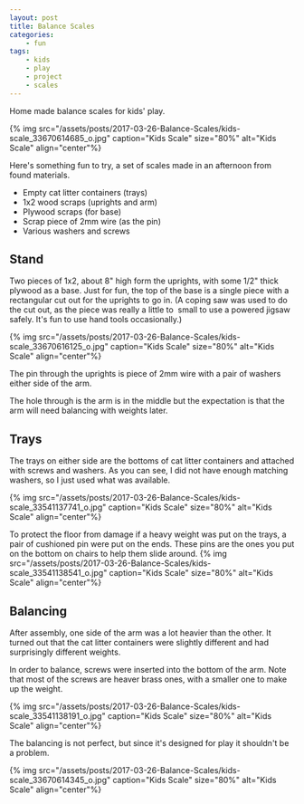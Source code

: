 ```yaml
---
layout: post
title: Balance Scales
categories:
    - fun
tags:
    - kids
    - play
    - project
    - scales
---
```


Home made balance scales for kids' play.

{% img src="/assets/posts/2017-03-26-Balance-Scales/kids-scale_33670614685_o.jpg" caption="Kids Scale" size="80%" alt="Kids Scale" align="center"%}

Here's something fun to try, a set of scales made in an afternoon from found materials.
<ul>
<li>Empty cat litter containers (trays)</li>
<li>1x2 wood scraps (uprights and arm)</li>
<li>Plywood scraps (for base)</li>
<li>Scrap piece of 2mm wire (as the pin)</li>
<li>Various washers and screws</li>
</ul>
<h2>Stand</h2>
Two pieces of 1x2, about 8" high form the uprights, with some 1/2" thick plywood as a base. Just for fun, the top of the base is a single piece with a rectangular cut out for the uprights to go in. (A coping saw was used to do the cut out, as the piece was really a little to  small to use a powered jigsaw safely. It's fun to use hand tools occasionally.)

{% img src="/assets/posts/2017-03-26-Balance-Scales/kids-scale_33670616125_o.jpg" caption="Kids Scale" size="80%" alt="Kids Scale" align="center"%}

The pin through the uprights is piece of 2mm wire with a pair of washers either side of the arm.

The hole through is the arm is in the middle but the expectation is that the arm will need balancing with weights later.
<h2>Trays</h2>
The trays on either side are the bottoms of cat litter containers and attached with screws and washers. As you can see, I did not have enough matching washers, so I just used what was available.

{% img src="/assets/posts/2017-03-26-Balance-Scales/kids-scale_33541137741_o.jpg" caption="Kids Scale" size="80%" alt="Kids Scale" align="center"%}

To protect the floor from damage if a heavy weight was put on the trays, a pair of cushioned pin were put on the ends. These pins are the ones you put on the bottom on chairs to help them slide around.
{% img src="/assets/posts/2017-03-26-Balance-Scales/kids-scale_33541138541_o.jpg" caption="Kids Scale" size="80%" alt="Kids Scale" align="center"%}
<h2>Balancing</h2>
After assembly, one side of the arm was a lot heavier than the other. It turned out that the cat litter containers were slightly different and had surprisingly different weights.

In order to balance, screws were inserted into the bottom of the arm. Note that most of the screws are heaver brass ones, with a smaller one to make up the weight.

{% img src="/assets/posts/2017-03-26-Balance-Scales/kids-scale_33541138191_o.jpg" caption="Kids Scale" size="80%" alt="Kids Scale" align="center"%}

The balancing is not perfect, but since it's designed for play it shouldn't be a problem.

{% img src="/assets/posts/2017-03-26-Balance-Scales/kids-scale_33670614345_o.jpg" caption="Kids Scale" size="80%" alt="Kids Scale" align="center"%}